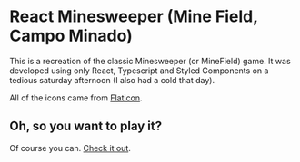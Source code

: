 # React Minesweeper (Mine Field, Campo Minado)

This is a recreation of the classic Minesweeper (or MineField) game. It was developed using only 
React, Typescript and Styled Components on a tedious saturday afternoon (I also had a cold that day).

All of the icons came from [Flaticon](https://www.flaticon.com/).

## Oh, so you want to play it? 

Of course you can. [Check it out](https://luizpinheiro.github.io/react-minesweeper/).
